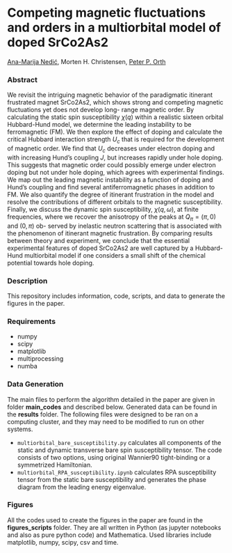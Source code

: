 # Competing magnetic fluctuations and orders in a multiorbital model of doped SrCo2As2

[Ana-Marija Nedić](https://amnedic.github.io), Morten H. Christensen, [Peter P. Orth](https://faculty.sites.iastate.edu/porth/)

### Abstract

We revisit the intriguing magnetic behavior of the paradigmatic itinerant frustrated magnet
SrCo2As2, which shows strong and competing magnetic fluctuations yet does not develop long-
range magnetic order. By calculating the static spin susceptibility $\chi(q)$ within a realistic sixteen
orbital Hubbard-Hund model, we determine the leading instability to be ferromagnetic (FM). We
then explore the effect of doping and calculate the critical Hubbard interaction strength $U_c$ that is
required for the development of magnetic order. We find that $U_c$ decreases under electron doping
and with increasing Hund’s coupling $J$, but increases rapidly under hole doping. This suggests
that magnetic order could possibly emerge under electron doping but not under hole doping, which
agrees with experimental findings. We map out the leading magnetic instability as a function of
doping and Hund’s coupling and find several antiferromagnetic phases in addition to FM. We also
quantify the degree of itinerant frustration in the model and resolve the contributions of different
orbitals to the magnetic susceptibility. Finally, we discuss the dynamic spin susceptibility, $\chi(q, ω)$,
at finite frequencies, where we recover the anisotropy of the peaks at $Q_{\pi} = (\pi, 0)$ and $(0, \pi)$ ob-
served by inelastic neutron scattering that is associated with the phenomenon of itinerant magnetic
frustration. By comparing results between theory and experiment, we conclude that the essential
experimental features of doped SrCo2As2 are well captured by a Hubbard-Hund multiorbital model
if one considers a small shift of the chemical potential towards hole doping.

### Description
This repository includes information, code, scripts, and data to generate the figures in the paper.

### Requirements

* numpy
* scipy
* matplotlib
* multiprocessing
* numba

### Data Generation
The main files to perform the algorithm detailed in the paper are given in folder **main_codes** and described below. Generated data can be found in the **results** folder. The following files were designed to be ran on a computing cluster, and they may need to be modified to run on other systems.

* `multiorbital_bare_susceptibility.py` calculates all components of the static and dynamic transverse bare spin susceptibility tensor. The code consists of two options, using original Wannier90 tight-binding or a symmetrized Hamiltonian.
* `multiorbital_RPA_susceptibility.ipynb` calculates RPA susceptibility tensor from the static bare susceptibility and generates the phase diagram from the leading energy eigenvalue.

### Figures
All the codes used to create the figures in the paper are found in the **figures_scripts** folder. They are all written in Python (as jupyter notebooks and also as pure python code) and Mathematica. Used libraries include matplotlib, numpy, scipy, csv and time.
